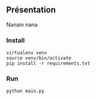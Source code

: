 ## Présentation

Nanain nana

### Install
```
virtualenv venv
source venv/bin/activate
pip install -r requirements.txt
```

### Run

```
python main.py
```